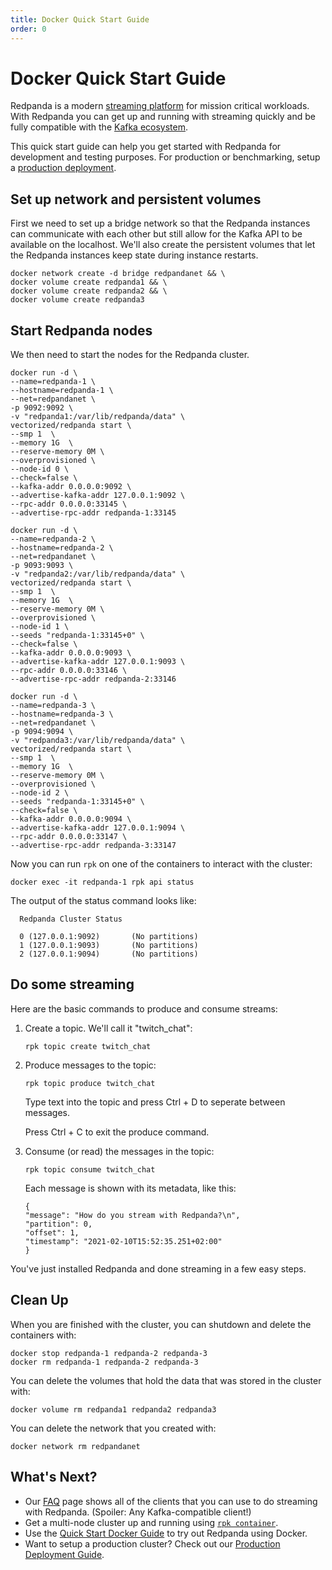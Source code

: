 ```yaml
---
title: Docker Quick Start Guide
order: 0
---
```

# Docker Quick Start Guide

Redpanda is a modern [streaming platform](/blog/intelligent-data-api/) for mission critical workloads.
With Redpanda you can get up and running with streaming quickly
and be fully compatible with the [Kafka ecosystem](https://cwiki.apache.org/confluence/display/KAFKA/Ecosystem).

This quick start guide can help you get started with Redpanda for development and testing purposes.
For production or benchmarking, setup a [production deployment](production-deployment.md).

## Set up network and persistent volumes

First we need to set up a bridge network so that the Redpanda instances can communicate with each other
but still allow for the Kafka API to be available on the localhost.
We'll also create the persistent volumes that let the Redpanda instances keep state during instance restarts.

```
docker network create -d bridge redpandanet && \
docker volume create redpanda1 && \
docker volume create redpanda2 && \
docker volume create redpanda3
```

## Start Redpanda nodes

We then need to start the nodes for the Redpanda cluster.

```
docker run -d \
--name=redpanda-1 \
--hostname=redpanda-1 \
--net=redpandanet \
-p 9092:9092 \
-v "redpanda1:/var/lib/redpanda/data" \
vectorized/redpanda start \
--smp 1  \
--memory 1G  \
--reserve-memory 0M \
--overprovisioned \
--node-id 0 \
--check=false \
--kafka-addr 0.0.0.0:9092 \
--advertise-kafka-addr 127.0.0.1:9092 \
--rpc-addr 0.0.0.0:33145 \
--advertise-rpc-addr redpanda-1:33145

docker run -d \
--name=redpanda-2 \
--hostname=redpanda-2 \
--net=redpandanet \
-p 9093:9093 \
-v "redpanda2:/var/lib/redpanda/data" \
vectorized/redpanda start \
--smp 1  \
--memory 1G  \
--reserve-memory 0M \
--overprovisioned \
--node-id 1 \
--seeds "redpanda-1:33145+0" \
--check=false \
--kafka-addr 0.0.0.0:9093 \
--advertise-kafka-addr 127.0.0.1:9093 \
--rpc-addr 0.0.0.0:33146 \
--advertise-rpc-addr redpanda-2:33146

docker run -d \
--name=redpanda-3 \
--hostname=redpanda-3 \
--net=redpandanet \
-p 9094:9094 \
-v "redpanda3:/var/lib/redpanda/data" \
vectorized/redpanda start \
--smp 1  \
--memory 1G  \
--reserve-memory 0M \
--overprovisioned \
--node-id 2 \
--seeds "redpanda-1:33145+0" \
--check=false \
--kafka-addr 0.0.0.0:9094 \
--advertise-kafka-addr 127.0.0.1:9094 \
--rpc-addr 0.0.0.0:33147 \
--advertise-rpc-addr redpanda-3:33147
```

Now you can run `rpk` on one of the containers to interact with the cluster:

```
docker exec -it redpanda-1 rpk api status
```

The output of the status command looks like:

```
  Redpanda Cluster Status

  0 (127.0.0.1:9092)       (No partitions)
  1 (127.0.0.1:9093)       (No partitions)
  2 (127.0.0.1:9094)       (No partitions)
```

## Do some streaming

Here are the basic commands to produce and consume streams:

1. Create a topic. We'll call it "twitch_chat":

    ```
    rpk topic create twitch_chat
    ```

1. Produce messages to the topic:

    ```
    rpk topic produce twitch_chat
    ```

    Type text into the topic and press Ctrl + D to seperate between messages.

    Press Ctrl + C to exit the produce command.

1. Consume (or read) the messages in the topic:

    ```
    rpk topic consume twitch_chat
    ```
    
    Each message is shown with its metadata, like this:
    
    ```
    {
    "message": "How do you stream with Redpanda?\n",
    "partition": 0,
    "offset": 1,
    "timestamp": "2021-02-10T15:52:35.251+02:00"
    }
    ```

You've just installed Redpanda and done streaming in a few easy steps. 

## Clean Up

When you are finished with the cluster, you can shutdown and delete the containers with:

```
docker stop redpanda-1 redpanda-2 redpanda-3
docker rm redpanda-1 redpanda-2 redpanda-3
```

You can delete the volumes that hold the data that was stored in the cluster with:

```
docker volume rm redpanda1 redpanda2 redpanda3
```

You can delete the network that you created with:

```
docker network rm redpandanet
```

## What's Next?

- Our [FAQ](faq.md) page shows all of the clients that you can use to do streaming with Redpanda.
    (Spoiler: Any Kafka-compatible client!)
- Get a multi-node cluster up and running using [`rpk container`](guide-rpk-container.md).
- Use the [Quick Start Docker Guide](quick-start-docker.md) to try out Redpanda using Docker.
- Want to setup a production cluster? Check out our [Production Deployment Guide](production-deployment.md).
